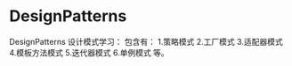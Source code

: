 DesignPatterns
==============

DesignPatterns
设计模式学习：
包含有：
1.策略模式
2.工厂模式
3.适配器模式
4.模板方法模式
5.迭代器模式
6.单例模式
等。
